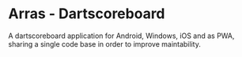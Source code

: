 # Arras - Dartscoreboard
A dartscoreboard application for Android, Windows, iOS and as PWA, sharing a single code base in order to improve maintability.
